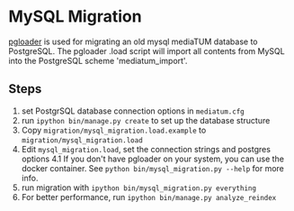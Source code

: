 MySQL Migration
===============

[pgloader](http://pgloader.io) is used for migrating an old mysql mediaTUM database to PostgreSQL.
The pgloader .load script will import all contents from MySQL into the PostgreSQL scheme 'mediatum\_import'.

Steps
-----

1. set PostgrSQL database connection options in `mediatum.cfg`
2. run `ipython bin/manage.py create` to set up the database structure
3. Copy `migration/mysql_migration.load.example` to `migration/mysql_migration.load`
4. Edit `mysql_migration.load`, set the connection strings and postgres options
4.1 If you don't have pgloader on your system, you can use the docker container. See `python bin/mysql_migration.py --help` for more info.
5. run migration with `ipython bin/mysql_migration.py everything`
6. For better performance, run `ipython bin/manage.py analyze_reindex`
